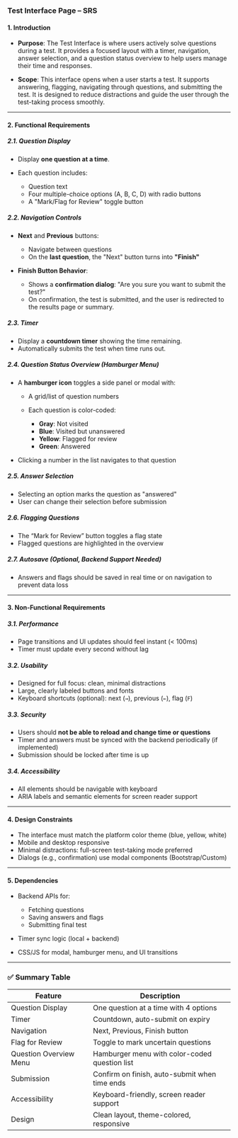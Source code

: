 

### **Test Interface Page – SRS**

#### 1. **Introduction**

* **Purpose**:
  The Test Interface is where users actively solve questions during a test. It provides a focused layout with a timer, navigation, answer selection, and a question status overview to help users manage their time and responses.

* **Scope**:
  This interface opens when a user starts a test. It supports answering, flagging, navigating through questions, and submitting the test. It is designed to reduce distractions and guide the user through the test-taking process smoothly.

---

#### 2. **Functional Requirements**

##### 2.1. **Question Display**

* Display **one question at a time**.
* Each question includes:

  * Question text
  * Four multiple-choice options (A, B, C, D) with radio buttons
  * A "Mark/Flag for Review" toggle button

##### 2.2. **Navigation Controls**

* **Next** and **Previous** buttons:

  * Navigate between questions
  * On the **last question**, the "Next" button turns into **"Finish"**

* **Finish Button Behavior**:

  * Shows a **confirmation dialog**: "Are you sure you want to submit the test?"
  * On confirmation, the test is submitted, and the user is redirected to the results page or summary.

##### 2.3. **Timer**

* Display a **countdown timer** showing the time remaining.
* Automatically submits the test when time runs out.

##### 2.4. **Question Status Overview (Hamburger Menu)**

* A **hamburger icon** toggles a side panel or modal with:

  * A grid/list of question numbers
  * Each question is color-coded:

    * **Gray**: Not visited
    * **Blue**: Visited but unanswered
    * **Yellow**: Flagged for review
    * **Green**: Answered
* Clicking a number in the list navigates to that question

##### 2.5. **Answer Selection**

* Selecting an option marks the question as "answered"
* User can change their selection before submission

##### 2.6. **Flagging Questions**

* The “Mark for Review” button toggles a flag state
* Flagged questions are highlighted in the overview

##### 2.7. **Autosave (Optional, Backend Support Needed)**

* Answers and flags should be saved in real time or on navigation to prevent data loss

---

#### 3. **Non-Functional Requirements**

##### 3.1. **Performance**

* Page transitions and UI updates should feel instant (< 100ms)
* Timer must update every second without lag

##### 3.2. **Usability**

* Designed for full focus: clean, minimal distractions
* Large, clearly labeled buttons and fonts
* Keyboard shortcuts (optional): next (`→`), previous (`←`), flag (`F`)

##### 3.3. **Security**

* Users should **not be able to reload and change time or questions**
* Timer and answers must be synced with the backend periodically (if implemented)
* Submission should be locked after time is up

##### 3.4. **Accessibility**

* All elements should be navigable with keyboard
* ARIA labels and semantic elements for screen reader support

---

#### 4. **Design Constraints**

* The interface must match the platform color theme (blue, yellow, white)
* Mobile and desktop responsive
* Minimal distractions: full-screen test-taking mode preferred
* Dialogs (e.g., confirmation) use modal components (Bootstrap/Custom)

---

#### 5. **Dependencies**

* Backend APIs for:

  * Fetching questions
  * Saving answers and flags
  * Submitting final test
* Timer sync logic (local + backend)
* CSS/JS for modal, hamburger menu, and UI transitions

---

### ✅ Summary Table

| Feature                | Description                                   |
| ---------------------- | --------------------------------------------- |
| Question Display       | One question at a time with 4 options         |
| Timer                  | Countdown, auto-submit on expiry              |
| Navigation             | Next, Previous, Finish button                 |
| Flag for Review        | Toggle to mark uncertain questions            |
| Question Overview Menu | Hamburger menu with color-coded question list |
| Submission             | Confirm on finish, auto-submit when time ends |
| Accessibility          | Keyboard-friendly, screen reader support      |
| Design                 | Clean layout, theme-colored, responsive       |

